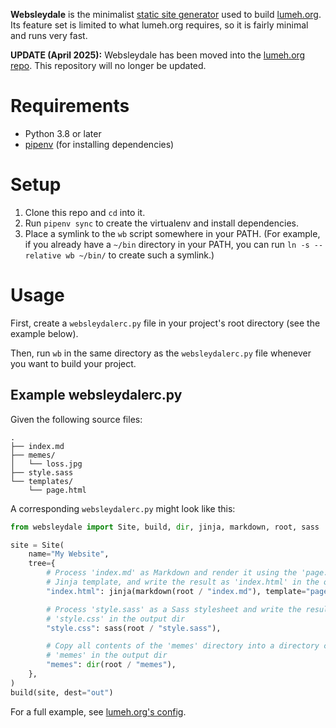 **Websleydale** is the minimalist [static site generator] used to build
[lumeh.org]. Its feature set is limited to what lumeh.org requires, so
it is fairly minimal and runs very fast.

[static site generator]: https://en.wikipedia.org/wiki/Static_web_page
[lumeh.org]: https://lumeh.org/

**UPDATE (April 2025):** Websleydale has been moved into the [lumeh.org
repo]. This repository will no longer be updated.

[lumeh.org repo]: https://github.com/kalgynirae/lumeh.org

# Requirements

* Python 3.8 or later
* [pipenv] (for installing dependencies)

[pipenv]: https://docs.pipenv.org/

# Setup

1. Clone this repo and `cd` into it.
2. Run `pipenv sync` to create the virtualenv and install dependencies.
3. Place a symlink to the `wb` script somewhere in your PATH.
   (For example, if you already have a `~/bin` directory in your PATH,
   you can run `ln -s --relative wb ~/bin/` to create such a symlink.)

# Usage

First, create a `websleydalerc.py` file in your project's root directory
(see the example below).

Then, run `wb` in the same directory as the `websleydalerc.py` file
whenever you want to build your project.

## Example websleydalerc.py

Given the following source files:

```
.
├── index.md
├── memes/
│   └── loss.jpg
├── style.sass
└── templates/
    └── page.html
```

A corresponding `websleydalerc.py` might look like this:

```python
from websleydale import Site, build, dir, jinja, markdown, root, sass

site = Site(
    name="My Website",
    tree={
        # Process 'index.md' as Markdown and render it using the 'page.html'
        # Jinja template, and write the result as 'index.html' in the output dir
        "index.html": jinja(markdown(root / "index.md"), template="page.html"),

        # Process 'style.sass' as a Sass stylesheet and write the result as
        # 'style.css' in the output dir
        "style.css": sass(root / "style.sass"),

        # Copy all contents of the 'memes' directory into a directory called
        # 'memes' in the output dir
        "memes": dir(root / "memes"),
    },
)
build(site, dest="out")
```

For a full example, see [lumeh.org's config].

[lumeh.org's config]: https://github.com/kalgynirae/lumeh.org/blob/51ef1cf33045ab27dcb08a14b3b9ea3b437baf7a/websleydalerc.py
